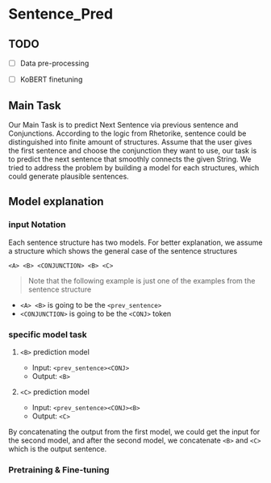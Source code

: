 # Sentence_Pred

## TODO
- [ ] Data pre-processing
- [ ] KoBERT finetuning





## Main Task
Our Main Task is to predict Next Sentence via previous sentence and Conjunctions.
According to the logic from Rhetorike, sentence could be distinguished into finite amount of structures.
Assume that the user gives the first sentence and choose the conjunction they want to use, our task is to predict the next sentence that smoothly connects the given String. We tried to address the problem by building a model for each structures, which could generate plausible sentences.

## Model explanation

### input Notation
Each sentence structure has two models. For better explanation, we assume a structure which shows the general case of the sentence structures
```
<A> <B> <CONJUNCTION> <B> <C>
```

> Note that the following example is just one of the examples from the sentence structure

+ `<A> <B>` is going to be the `<prev_sentence>`
+ `<CONJUNCTION>` is going to be the `<CONJ>` token

### specific model task

1. `<B>` prediction model
   - Input: `<prev_sentence><CONJ>`
   - Output: `<B>`

2. `<C>` prediction model
   - Input: `<prev_sentence><CONJ><B>`
   - Output: `<C>`

By concatenating the output from the first model, we could get the input for the second model, and after the second model, we concatenate `<B>` and `<C>` which is the output sentence.

### Pretraining & Fine-tuning